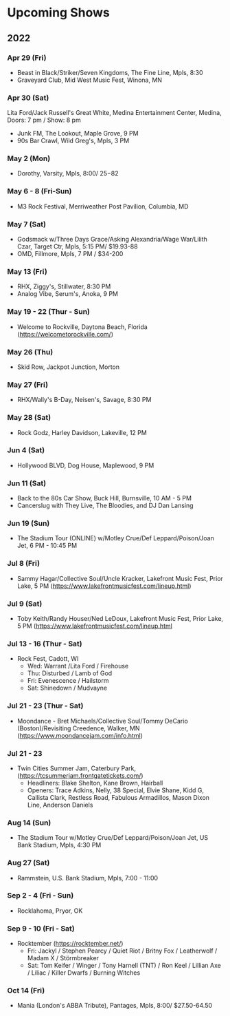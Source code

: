 # Upcoming Shows

## 2022

### Apr 29 (Fri)
- Beast in Black/Striker/Seven Kingdoms, The Fine Line, Mpls, 8:30
- Graveyard Club, Mid West Music Fest, Winona, MN

### Apr 30 (Sat)
Lita Ford/Jack Russell's Great White, Medina Entertainment Center, Medina, Doors: 7 pm / Show: 8 pm
- Junk FM, The Lookout, Maple Grove, 9 PM
- 90s Bar Crawl, Wild Greg's, Mpls, 3 PM

### May 2 (Mon)
- Dorothy, Varsity, Mpls, 8:00/ $25-$82

### May 6 - 8 (Fri-Sun)
- M3 Rock Festival, Merriweather Post Pavilion, Columbia, MD

### May 7 (Sat)
- Godsmack w/Three Days Grace/Asking Alexandria/Wage War/Lilith Czar, Target Ctr, Mpls, 5:15 PM/ $19.93-88
- OMD, Fillmore, Mpls, 7 PM / $34-200

### May 13 (Fri)
- RHX, Ziggy's, Stillwater, 8:30 PM
- Analog Vibe, Serum's, Anoka, 9 PM

### May 19 - 22 (Thur - Sun)
- Welcome to Rockville, Daytona Beach, Florida (https://welcometorockville.com/)

### May 26 (Thu)
- Skid Row, Jackpot Junction, Morton

### May 27 (Fri)
- RHX/Wally's B-Day, Neisen's, Savage, 8:30 PM

### May 28 (Sat)
- Rock Godz, Harley Davidson, Lakeville, 12 PM

### Jun 4 (Sat)
- Hollywood BLVD, Dog House, Maplewood, 9 PM

### Jun 11 (Sat)
- Back to the 80s Car Show, Buck Hill, Burnsville, 10 AM - 5 PM
- Cancerslug with They Live, The Bloodies, and DJ Dan Lansing

### Jun 19 (Sun)
- The Stadium Tour (ONLINE) w/Motley Crue/Def Leppard/Poison/Joan Jet, 6 PM - 10:45 PM

### Jul 8 (Fri)
-  Sammy Hagar/Collective Soul/Uncle Kracker, Lakefront Music Fest, Prior Lake, 5 PM (https://www.lakefrontmusicfest.com/lineup.html)

### Jul 9 (Sat)
-  Toby Keith/Randy Houser/Ned LeDoux, Lakefront Music Fest, Prior Lake, 5 PM (https://www.lakefrontmusicfest.com/lineup.html

### Jul 13 - 16 (Thur - Sat)
- Rock Fest, Cadott, WI
  * Wed: Warrant /Lita Ford / Firehouse
  - Thu: Disturbed / Lamb of God
  * Fri: Evenescence / Hailstorm
  - Sat: Shinedown / Mudvayne


### Jul 21 - 23 (Thur - Sat)
- Moondance - Bret Michaels/Collective Soul/Tommy DeCario (Boston)/Revisiting Creedence, Walker, MN (https://www.moondancejam.com/info.html)

### Jul 21 - 23
- Twin Cities Summer Jam, Caterbury Park, (https://tcsummerjam.frontgatetickets.com/)
  - Headliners: Blake Shelton, Kane Brown, Hairball
  - Openers: Trace Adkins, Nelly, 38 Special, Elvie Shane, Kidd G, Callista Clark, Restless Road, Fabulous Armadillos, Mason Dixon Line, Anderson Daniels

### Aug 14 (Sun)
- The Stadium Tour w/Motley Crue/Def Leppard/Poison/Joan Jet, US Bank Stadium, Mpls, 4:30 PM


### Aug 27 (Sat)
- Rammstein, U.S. Bank Stadium, Mpls, 7:00 - 11:00

### Sep 2 - 4 (Fri - Sun)
- Rocklahoma, Pryor, OK

### Sep 9 - 10 (Fri - Sat)
- Rocktember (https://rocktember.net/)
  - Fri: Jackyl / Stephen Pearcy / Quiet Riot / Britny Fox / Leatherwolf / Madam X / Störmbreaker
  - Sat: Tom Keifer / Winger / Tony Harnell (TNT) / Ron Keel / Lillian Axe / Liliac / Killer Dwarfs / Burning Witches

### Oct 14 (Fri)
- Mania (London's ABBA Tribute), Pantages, Mpls, 8:00/ $27.50-64.50

